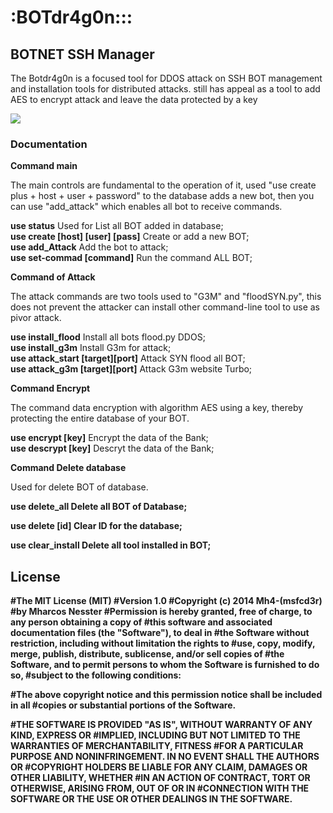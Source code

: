 <h1>:BOTdr4g0n:::</h1>
<h2>BOTNET SSH Manager</h2> 

The Botdr4g0n is a focused tool for DDOS attack on SSH BOT management and installation tools for distributed attacks.
still has appeal as a tool to add AES to encrypt attack and leave the data protected by a key

<img src="https://dl.dropboxusercontent.com/u/97321327/botdr4g0n/bot1.png"> 

<h3>Documentation</h3>
<strong>Command main</strong>

The main controls are fundamental to the operation of it, used "use create plus + host + user + password" to the database adds a new bot, then you can use "add_attack" which enables all bot to receive commands.

<strong>use status</strong>  Used for List all BOT added in database;  
<strong>use create [host] [user] [pass]</strong>  Create or add a new BOT;         
<strong>use add_Attack</strong>                   Add the bot to attack;           
<strong>use set-commad [command]</strong>         Run the command ALL BOT;


<strong>Command of Attack</strong>

The attack commands are two tools used to "G3M" and "floodSYN.py", this does not prevent the attacker can install other command-line tool to use as pivor attack.

<strong>use install_flood</strong>                Install all bots flood.py DDOS;  
<strong>use install_g3m</strong>                  Install G3m for attack;          
<strong>use attack_start [target][port]</strong>  Attack SYN flood all BOT;        
<strong>use attack_g3m   [target][port]</strong>  Attack G3m website Turbo; 


<strong>Command Encrypt</strong>

The command data encryption  with algorithm AES using a key, thereby protecting the entire database of your BOT.

<strong>use encrypt  [key]</strong>               Encrypt the data of the Bank;    
<strong>use descrypt [key]</strong>               Descryt the data of the Bank; 

<strong>Command Delete database</strong>

Used for delete BOT of database.

<strong>use delete_all<strong>                   Delete all BOT of Database;

<strong>use delete [id]<strong>                  Clear ID for the database;

<strong>use clear_install<strong>                Delete all tool installed in BOT;

<h2>License</h2>

#The MIT License (MIT)
#Version 1.0
#Copyright (c) 2014 Mh4-(msfcd3r)
#by Mharcos Nesster
#Permission is hereby granted, free of charge, to any person obtaining a copy of
#this software and associated documentation files (the "Software"), to deal in
#the Software without restriction, including without limitation the rights to
#use, copy, modify, merge, publish, distribute, sublicense, and/or sell copies of
#the Software, and to permit persons to whom the Software is furnished to do so,
#subject to the following conditions:

#The above copyright notice and this permission notice shall be included in all
#copies or substantial portions of the Software.

#THE SOFTWARE IS PROVIDED "AS IS", WITHOUT WARRANTY OF ANY KIND, EXPRESS OR
#IMPLIED, INCLUDING BUT NOT LIMITED TO THE WARRANTIES OF MERCHANTABILITY, FITNESS
#FOR A PARTICULAR PURPOSE AND NONINFRINGEMENT. IN NO EVENT SHALL THE AUTHORS OR
#COPYRIGHT HOLDERS BE LIABLE FOR ANY CLAIM, DAMAGES OR OTHER LIABILITY, WHETHER
#IN AN ACTION OF CONTRACT, TORT OR OTHERWISE, ARISING FROM, OUT OF OR IN
#CONNECTION WITH THE SOFTWARE OR THE USE OR OTHER DEALINGS IN THE SOFTWARE.





